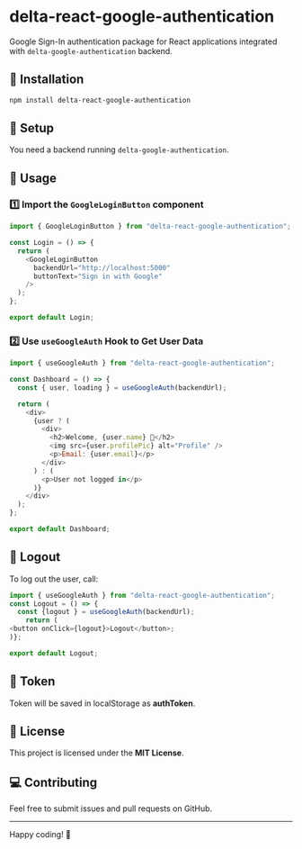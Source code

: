 # delta-react-google-authentication

Google Sign-In authentication package for React applications integrated with `delta-google-authentication` backend.

## 🚀 Installation

```sh
npm install delta-react-google-authentication
```

## 📌 Setup

You need a backend running `delta-google-authentication`.

## 🔹 Usage

### 1️⃣ Import the `GoogleLoginButton` component

```javascript
import { GoogleLoginButton } from "delta-react-google-authentication";

const Login = () => {
  return (
    <GoogleLoginButton
      backendUrl="http://localhost:5000"
      buttonText="Sign in with Google"
    />
  );
};

export default Login;
```

### 2️⃣ Use `useGoogleAuth` Hook to Get User Data

```javascript
import { useGoogleAuth } from "delta-react-google-authentication";

const Dashboard = () => {
  const { user, loading } = useGoogleAuth(backendUrl);

  return (
    <div>
      {user ? (
        <div>
          <h2>Welcome, {user.name} 👋</h2>
          <img src={user.profilePic} alt="Profile" />
          <p>Email: {user.email}</p>
        </div>
      ) : (
        <p>User not logged in</p>
      )}
    </div>
  );
};

export default Dashboard;
```

## 🔹 Logout

To log out the user, call:

```javascript
import { useGoogleAuth } from "delta-react-google-authentication";
const Logout = () => {
  const {logout } = useGoogleAuth(backendUrl);
    return (
<button onClick={logout}>Logout</button>;
)};

export default Logout;
```

## 🔐 Token

Token will be saved in localStorage as **authToken**.

## 📜 License

This project is licensed under the **MIT License**.

## 💻 Contributing

Feel free to submit issues and pull requests on GitHub.

---

Happy coding! 🚀
